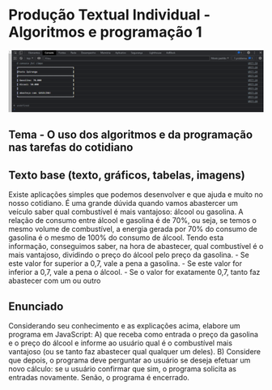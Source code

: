 <h1> Produção Textual Individual - Algoritmos e programação 1</h1>
<img src= "/img/postoIpiranga.png" alt = "PTI">
<h2> Tema - O uso dos algoritmos e da programação nas tarefas do cotidiano</h2>
<h2>Texto base (texto, gráficos, tabelas, imagens)</h2>
Existe aplicações simples que podemos desenvolver e que ajuda e muito no nosso cotidiano. É uma grande dúvida quando vamos abastercer um veículo saber qual combustível é mais vantajoso: álcool ou gasolina. A relação de consumo entre álcool e gasolina é de 70%, ou seja, se temos o mesmo volume de combustível, a energia gerada por 70% do consumo de gasolina é o mesmo de 100% do consumo de álcool. Tendo esta informação, conseguimos saber, na hora de abastecer, qual combustível é o mais vantajoso, dividindo o preço do álcool pelo preço da gasolina.
- Se este valor for superior a 0,7, vale a pena a gasolina.
- Se este valor for inferior a 0,7, vale a pena o álcool.
- Se o valor for exatamente 0,7, tanto faz abastecer com um ou outro
<h2>Enunciado</h2>
Considerando seu conhecimento e as explicações acima, elabore um programa em JavaScript:
A) que receba como entrada o preço da gasolina e o preço do álcool e
informe ao usuário qual é o combustível mais vantajoso (ou se tanto faz
abastecer qual qualquer um deles).
B) Considere que depois, o programa deve perguntar ao usuário se deseja
efetuar um novo cálculo: se u usuário confirmar que sim, o programa
solicita as entradas novamente. Senão, o programa é encerrado.